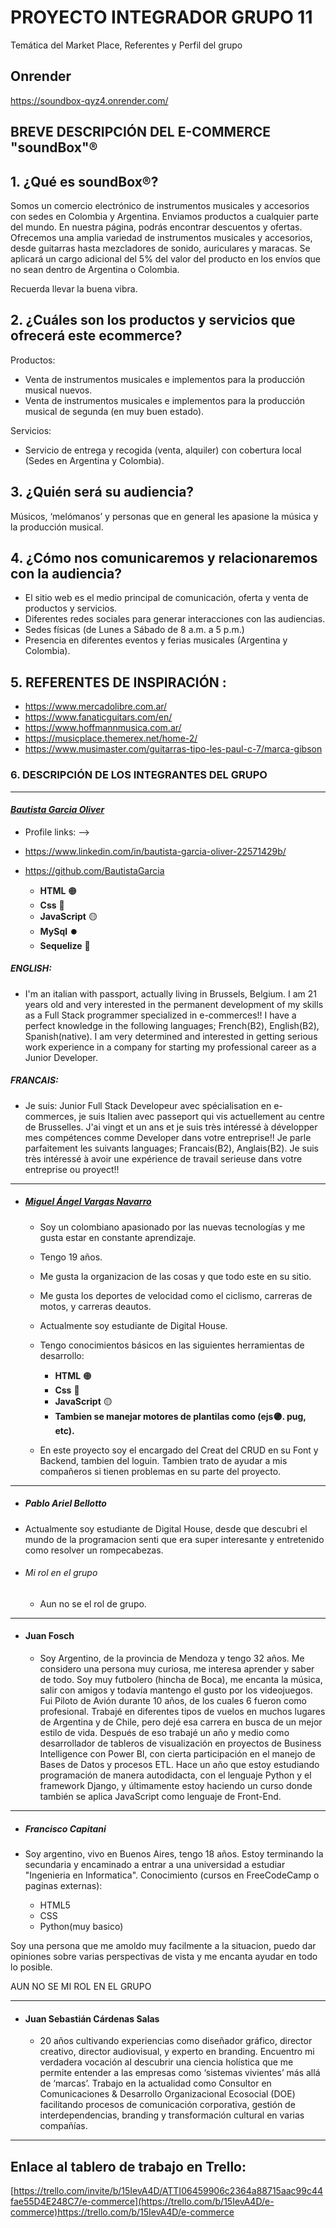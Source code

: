 
# PROYECTO INTEGRADOR GRUPO 11
Temática del Market Place, Referentes y Perfil del grupo

## Onrender
https://soundbox-qyz4.onrender.com/

## BREVE DESCRIPCIÓN DEL E-COMMERCE "soundBox"® 

## 1. ¿Qué es soundBox®?

Somos un comercio electrónico de instrumentos musicales y accesorios con sedes en Colombia y Argentina. Enviamos productos a cualquier parte del mundo. En nuestra página, podrás encontrar descuentos y ofertas. Ofrecemos una amplia variedad de instrumentos musicales y accesorios, desde guitarras hasta mezcladores de sonido, auriculares y maracas. Se aplicará un cargo adicional del 5% del valor del producto en los envíos que no sean dentro de Argentina o Colombia.

Recuerda llevar la buena vibra.

## 2. ¿Cuáles son los productos y servicios que ofrecerá este ecommerce?

Productos:

- Venta de instrumentos musicales e implementos para la producción musical nuevos.
- Venta de instrumentos musicales e implementos para la producción musical de segunda (en muy buen estado).

Servicios:
   -	Servicio de entrega y recogida (venta, alquiler) con cobertura local (Sedes en Argentina y Colombia).
      

## 3. ¿Quién será su audiencia?
   Músicos, ‘melómanos’ y personas que en general les apasione la música y la producción musical.

## 4. ¿Cómo nos comunicaremos y relacionaremos con la audiencia?

   -	El sitio web es el medio principal de comunicación, oferta y venta de productos y servicios. 
   -	Diferentes redes sociales para generar interacciones con las audiencias. 
   -	Sedes físicas (de Lunes a Sábado de 8 a.m. a 5 p.m.)
   -	Presencia en diferentes eventos y ferias musicales (Argentina y Colombia).

## 5. REFERENTES DE INSPIRACIÓN :
  - https://www.mercadolibre.com.ar/
  - https://www.fanaticguitars.com/en/
  - https://www.hoffmannmusica.com.ar/
  - https://musicplace.themerex.net/home-2/
  - https://www.musimaster.com/guitarras-tipo-les-paul-c-7/marca-gibson
     
### 6. DESCRIPCIÓN DE LOS INTEGRANTES DEL GRUPO
___________________________________________________________________________________________________________________________________
#### ***[Bautista Garcia Oliver](https://github.com/BautistaGarcia)***
  - Profile links: -->
  - https://www.linkedin.com/in/bautista-garcia-oliver-22571429b/
  - https://github.com/BautistaGarcia

      - **HTML** 🟠
      - **Css** 🔵
      - **JavaScript** 🟡
      - **MySql** ⏺️
      - **Sequelize** 📀
##### ENGLISH: 
   - I'm an italian with passport, actually living in Brussels, Belgium.  I am 21 years old and very interested in the permanent development of my skills as a Full Stack programmer specialized in e-commerces!!
   I have a perfect knowledge in the following languages; French(B2), English(B2), Spanish(native).
   I am very determined and interested in getting serious work experience in a company for starting my professional career as a Junior Developer.
  
##### FRANCAIS: 
   - Je suis: Junior Full Stack Developeur avec spécialisation en e-commerces, je suis Italien avec passeport qui vis actuellement au centre de Brusselles.  J'ai vingt et un ans et je suis très intéressé à développer mes compétences comme Developer dans votre entreprise!!
   Je parle parfaitement les suivants languages; Francais(B2), Anglais(B2).
   Je suis très intéressé à avoir une expérience de travail serieuse dans votre entreprise ou proyect!!

___________________________________________________________________________________________________________________________________

  - ##### ***[Miguel Ángel Vargas Navarro](https://github.com/Miguel-A-VN)***
    
    - Soy un colombiano apasionado por las nuevas tecnologías y me gusta estar en constante aprendizaje.
    - Tengo 19 años.
    - Me gusta la organizacion de las cosas y que todo este en su sitio.
    - Me gusta los deportes de velocidad como el ciclismo, carreras de motos, y carreras deautos.
    - Actualmente soy estudiante de Digital House.

    - Tengo conocimientos básicos en las siguientes herramientas de desarrollo:

      - **HTML** 🟠
      - **Css** 🔵
      - **JavaScript** 🟡
      - **Tambien se manejar motores de plantilas como (ejs🟣. pug, etc).**
   
    - En este proyecto soy el encargado del Creat del CRUD en su Font y Backend, tambien del loguin. Tambien trato de ayudar a mis
      compañeros si tienen problemas en su parte del proyecto. 
___________________________________________________________________________________________________________________________________

  - ##### Pablo Ariel Bellotto
    
  - Actualmente soy estudiante de Digital House, desde que descubri el mundo de la programacion senti que era super interesante y entretenido como resolver un rompecabezas.
    
  - ###### Mi rol en el grupo
    
    - Aun no se el rol de grupo.
___________________________________________________________________________________________________________________________________

  - #### Juan Fosch
    
    - Soy Argentino, de la provincia de Mendoza y tengo 32 años. Me considero una persona muy curiosa, me interesa aprender y saber de todo.
Soy muy futbolero (hincha de Boca), me encanta la música, salir con amigos y todavía mantengo el gusto por los videojuegos.
Fui Piloto de Avión durante 10 años, de los cuales 6 fueron como profesional. Trabajé en diferentes tipos de vuelos en muchos lugares de Argentina y de Chile, pero dejé esa carrera en busca de un mejor estilo de vida. 
Después de eso trabajé un año y medio como desarrollador de tableros de visualización en proyectos de Business Intelligence con Power BI, con cierta participación en el manejo de Bases de Datos y procesos ETL.
Hace un año que estoy estudiando programación de manera autodidacta, con el lenguaje Python y el framework Django, y últimamente estoy haciendo un curso donde también se aplica JavaScript como lenguaje de Front-End.

___________________________________________________________________________________________________________________________________

  - ##### Francisco Capitani
  
   - Soy argentino, vivo en Buenos Aires, tengo 18 años. Estoy terminando la secundaria y encaminado a entrar a una universidad a estudiar "Ingenieria en Informatica".
 Conocimiento (cursos en FreeCodeCamp o paginas externas):

     - HTML5
     - CSS
     - Python(muy basico)
     
  Soy una persona que me amoldo muy facilmente a la situacion, puedo dar opiniones sobre varias perspectivas de vista y me encanta ayudar en todo lo posible.
  
   AUN NO SE MI ROL EN EL GRUPO
         
___________________________________________________________________________________________________________________________________

  - #### Juan Sebastián Cárdenas Salas
  
    - 20 años cultivando experiencias como diseñador gráfico, director creativo, director audiovisual, y experto en branding. Encuentro mi verdadera vocación al descubrir una ciencia holística que me permite entender a las empresas como ‘sistemas vivientes’ más allá de ‘marcas’. Trabajo en la actualidad como Consultor en Comunicaciones & Desarrollo Organizacional Ecosocial (DOE) facilitando procesos de comunicación corporativa, gestión de interdependencias, branding y transformación cultural en varias compañías.

___________________________________________________________________________________________________________________________________

## Enlace al tablero de trabajo en Trello: 
[https://trello.com/invite/b/15IevA4D/ATTI06459906c2364a88715aac99c44fae55D4E248C7/e-commerce](https://trello.com/b/15IevA4D/e-commerce)https://trello.com/b/15IevA4D/e-commerce
